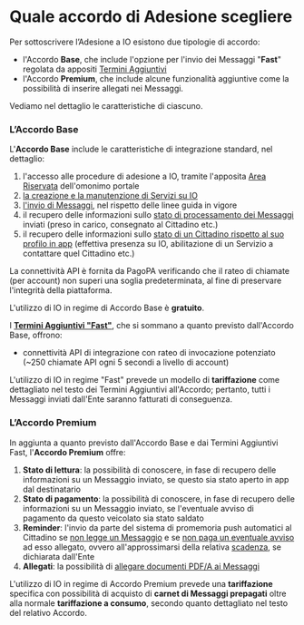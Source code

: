 # Quale accordo di Adesione scegliere

Per sottoscrivere l’Adesione a IO esistono due tipologie di accordo:

* l'Accordo **Base**, che include l'opzione per l'invio dei Messaggi "**Fast**" regolata da appositi [Termini Aggiuntivi](https://files.gitbook.com/v0/b/gitbook-x-prod.appspot.com/o/spaces%2FJoLAQtlwdR2Hyoolafog%2Fuploads%2F4NGXc58EcLkKj7z8AB7T%2FTERMINI%20AGGIUNTIVI%20PER%20LA%20FUNZIONALITA%CC%80%20%E2%80%9CMESSAGGI%20BASE%20E%20MESSAGGI%20FAST%E2%80%9D.pdf?alt=media\&token=03c399ce-8317-48f0-b7ef-28e3d0620241)
* l'Accordo **Premium**, che include alcune funzionalità aggiuntive come la possibilità di inserire allegati nei Messaggi.

Vediamo nel dettaglio le caratteristiche di ciascuno.

### L’Accordo Base

L'**Accordo Base** include le caratteristiche di integrazione standard, nel dettaglio:

1. l'accesso alle procedure di adesione a IO, tramite l'apposita [Area Riservata](https://selfcare.pagopa.it/) dell'omonimo portale
2. [la creazione e la manutenzione di Servizi su IO](https://docs.pagopa.it/manuale-servizi/)
3. [l'invio di Messaggi](https://docs.pagopa.it/io-guida-tecnica/funzionalita/inviare-un-messaggio), nel rispetto delle linee guida in vigore
4. il recupero delle informazioni sullo [stato di processamento dei Messaggi](https://docs.pagopa.it/io-guida-tecnica/api/api-messaggi/get-message) inviati (preso in carico, consegnato al Cittadino etc.)
5. il recupero delle informazioni sullo [stato di un Cittadino rispetto al suo profilo in app](https://docs.pagopa.it/io-guida-tecnica/api/api-messaggi/get-a-user-profile-using-post) (effettiva presenza su IO, abilitazione di un Servizio a contattare quel Cittadino etc.)

La connettività API è fornita da PagoPA verificando che il rateo di chiamate (per account) non superi una soglia predeterminata, al fine di preservare l'integrità della piattaforma.

L'utilizzo di IO in regime di Accordo Base è **gratuito**.

I [**Termini Aggiuntivi "Fast"**](https://files.gitbook.com/v0/b/gitbook-x-prod.appspot.com/o/spaces%2FJoLAQtlwdR2Hyoolafog%2Fuploads%2F4NGXc58EcLkKj7z8AB7T%2FTERMINI%20AGGIUNTIVI%20PER%20LA%20FUNZIONALITA%CC%80%20%E2%80%9CMESSAGGI%20BASE%20E%20MESSAGGI%20FAST%E2%80%9D.pdf?alt=media\&token=03c399ce-8317-48f0-b7ef-28e3d0620241), che si sommano a quanto previsto dall'Accordo Base, offrono:

* connettività API di integrazione con rateo di invocazione potenziato (\~250 chiamate API ogni 5 secondi a livello di account)

L'utilizzo di IO in regime "Fast" prevede un modello di **tariffazione** come dettagliato nel testo dei Termini Aggiuntivi all'Accordo; pertanto, tutti i Messaggi inviati dall'Ente saranno fatturati di conseguenza.

### L’Accordo Premium

In aggiunta a quanto previsto dall'Accordo Base e dai Termini Aggiuntivi Fast, l'**Accordo Premium** offre:

1. **Stato di lettura**: la possibilità di conoscere, in fase di recupero delle informazioni su un Messaggio inviato, se questo sia stato aperto in app dal destinatario
2. **Stato di pagamento**: la possibilità di conoscere, in fase di recupero delle informazioni su un Messaggio inviato, se l'eventuale avviso di pagamento da questo veicolato sia stato saldato
3. **Reminder**: l'invio da parte del sistema di promemoria push automatici al Cittadino se [non legge un Messaggio](https://docs.pagopa.it/kb-enti-messaggi/domande-frequenti/domande-e-risposte-sui-messaggi-io#come-funziona-il-reminder-per-i-messaggi-non-letti) e se [non paga un eventuale avviso](https://docs.pagopa.it/kb-enti-messaggi/domande-frequenti/domande-e-risposte-sui-messaggi-io#come-funziona-il-reminder-per-i-messaggi-non-pagati) ad esso allegato, ovvero all'approssimarsi della relativa [scadenza](https://docs.pagopa.it/manuale-servizi/che-cosa-puo-fare-un-servizio-su-io/inviare-messaggi/messaggi-che-veicolano-una-scadenza), se dichiarata dall'Ente
4. **Allegati**: la possibilità di [allegare documenti PDF/A ai Messaggi](https://docs.pagopa.it/kb-enti-messaggi/domande-frequenti/domande-e-risposte-sui-messaggi-io#come-si-aggiungono-allegati-a-un-messaggio)

L'utilizzo di IO in regime di Accordo Premium prevede una **tariffazione** specifica con possibilità di acquisto di **carnet di Messaggi prepagati** oltre alla normale **tariffazione a consumo**, secondo quanto dettagliato nel testo del relativo Accordo.
